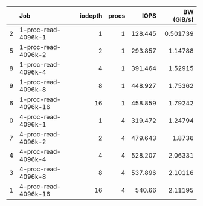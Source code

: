 |    | Job                  |   iodepth |   procs |    IOPS |   BW (GiB/s) |
|---:|:---------------------|----------:|--------:|--------:|-------------:|
|  2 | 1-proc-read-4096k-1  |         1 |       1 | 128.445 |     0.501739 |
|  5 | 1-proc-read-4096k-2  |         2 |       1 | 293.857 |     1.14788  |
|  8 | 1-proc-read-4096k-4  |         4 |       1 | 391.464 |     1.52915  |
|  9 | 1-proc-read-4096k-8  |         8 |       1 | 448.927 |     1.75362  |
|  6 | 1-proc-read-4096k-16 |        16 |       1 | 458.859 |     1.79242  |
|  0 | 4-proc-read-4096k-1  |         1 |       4 | 319.472 |     1.24794  |
|  7 | 4-proc-read-4096k-2  |         2 |       4 | 479.643 |     1.8736   |
|  4 | 4-proc-read-4096k-4  |         4 |       4 | 528.207 |     2.06331  |
|  3 | 4-proc-read-4096k-8  |         8 |       4 | 537.896 |     2.10116  |
|  1 | 4-proc-read-4096k-16 |        16 |       4 | 540.66  |     2.11195  |